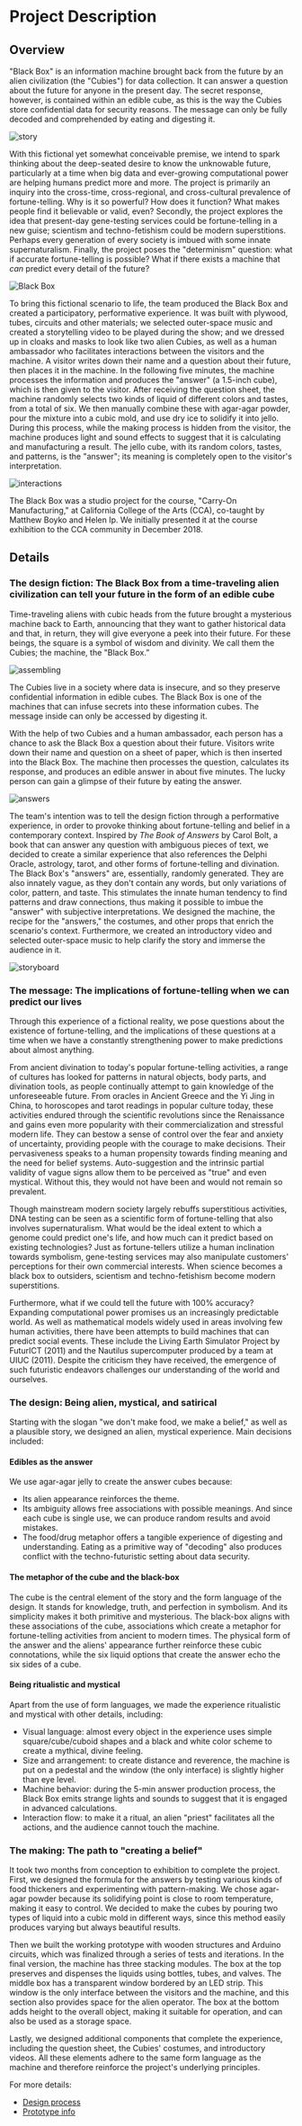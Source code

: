 # Project Description

## Overview

"Black Box" is an information machine brought back from the future by an alien civilization (the "Cubies") for data collection. It can answer a question about the future for anyone in the present day. The secret response, however, is contained within an edible cube, as this is the way the Cubies store confidential data for security reasons. The message can only be fully decoded and comprehended by eating and digesting it.

![story](images/project/story.png)

With this fictional yet somewhat conceivable premise, we intend to spark thinking about the deep-seated desire to know the unknowable future, particularly at a time when big data and ever-growing computational power are helping humans predict more and more. The project is primarily an inquiry into the cross-time, cross-regional, and cross-cultural prevalence of fortune-telling. Why is it so powerful? How does it function? What makes people find it believable or valid, even? Secondly, the project explores the idea that present-day gene-testing services could be fortune-telling in a new guise; scientism and techno-fetishism could be modern superstitions. Perhaps every generation of every society is imbued with some innate supernaturalism. Finally, the project poses the "determinism" question: what if accurate fortune-telling is possible? What if there exists a machine that *can* predict every detail of the future?

![Black Box](images/project/main.jpg)

To bring this fictional scenario to life, the team produced the Black Box and created a participatory, performative experience. It was built with plywood, tubes, circuits and other materials; we selected outer-space music and created a storytelling video to be played during the show; and we dressed up in cloaks and masks to look like two alien Cubies, as well as a human ambassador who facilitates interactions between the visitors and the machine. A visitor writes down their name and a question about their future, then places it in the machine. In the following five minutes, the machine processes the information and produces the "answer" (a 1.5-inch cube), which is then given to the visitor. After receiving the question sheet, the machine randomly selects two kinds of liquid of different colors and tastes, from a total of six. We then manually combine these with agar-agar powder, pour the mixture into a cubic mold, and use dry ice to solidify it into jello. During this process, while the making process is hidden from the visitor, the machine produces light and sound effects to suggest that it is calculating and manufacturing a result. The jello cube, with its random colors, tastes, and patterns, is the "answer"; its meaning is completely open to the visitor's interpretation.

![interactions](images/project/interactions.png)

The Black Box was a studio project for the course, "Carry-On Manufacturing," at California College of the Arts (CCA), co-taught by Matthew Boyko and Helen Ip. We initially presented it at the course exhibition to the CCA community in December 2018.



## Details

### The design fiction: The Black Box from a time-traveling alien civilization can tell your future in the form of an edible cube
Time-traveling aliens with cubic heads from the future brought a mysterious machine back to Earth, announcing that they want to gather historical data and that, in return, they will give everyone a peek into their future. For these beings, the square is a symbol of wisdom and divinity. We call them the Cubies; the machine, the "Black Box.”

![assembling](images/project/assembling.gif)

The Cubies live in a society where data is insecure, and so they preserve confidential information in edible cubes. The Black Box is one of the machines that can infuse secrets into these information cubes. The message inside can only be accessed by digesting it.

With the help of two Cubies and a human ambassador, each person has a chance to ask the Black Box a question about their future. Visitors write down their name and question on a sheet of paper, which is then inserted into the Black Box. The machine then processes the question, calculates its response, and produces an edible answer in about five minutes. The lucky person can gain a glimpse of their future by eating the answer.

![answers](images/project/answers.jpg)

The team's intention was to tell the design fiction through a performative experience, in order to provoke thinking about fortune-telling and belief in a contemporary context. Inspired by *The Book of Answers* by Carol Bolt, a book that can answer any question with ambiguous pieces of text, we decided to create a similar experience that also references the Delphi Oracle, astrology, tarot, and other forms of fortune-telling and divination. The Black Box's "answers" are, essentially, randomly generated. They are also innately vague, as they don't contain any words, but only variations of color, pattern, and taste. This stimulates the innate human tendency to find patterns and draw connections, thus making it possible to imbue the "answer" with subjective interpretations. We designed the machine, the recipe for the "answers," the costumes, and other props that enrich the scenario's context. Furthermore, we created an introductory video and selected outer-space music to help clarify the story and immerse the audience in it.

![storyboard](images/project/storyboard.jpg)

 

### The message: The implications of fortune-telling when we can predict our lives

Through this experience of a fictional reality, we pose questions about the existence of fortune-telling, and the implications of these questions at a time when we have a constantly strengthening power to make predictions about almost anything.

From ancient divination to today's popular fortune-telling activities, a range of cultures has looked for patterns in natural objects, body parts, and divination tools, as people continually attempt to gain knowledge of the unforeseeable future. From oracles in Ancient Greece and the Yi Jing in China, to horoscopes and tarot readings in popular culture today, these activities endured through the scientific revolutions since the Renaissance and gains even more popularity with their commercialization and stressful modern life. They can bestow a sense of control over the fear and anxiety of uncertainty, providing people with the courage to make decisions. Their pervasiveness speaks to a human propensity towards finding meaning and the need for belief systems. Auto-suggestion and the intrinsic partial validity of vague signs allow them to be perceived as "true" and even mystical. Without this, they would not have been and would not remain so prevalent.

Though mainstream modern society largely rebuffs superstitious activities, DNA testing can be seen as a scientific form of fortune-telling that also involves supernaturalism. What would be the ideal extent to which a genome could predict one's life, and how much can it predict based on existing technologies? Just as fortune-tellers utilize a human inclination towards symbolism, gene-testing services may also manipulate customers' perceptions for their own commercial interests. When science becomes a black box to outsiders, scientism and techno-fetishism become modern superstitions.

Furthermore, what if we could tell the future with 100% accuracy? Expanding computational power promises us an increasingly predictable world. As well as mathematical models widely used in areas involving few human activities, there have been attempts to build machines that can predict social events. These include the Living Earth Simulator Project by FuturICT (2011) and the Nautilus supercomputer produced by a team at UIUC (2011). Despite the criticism they have received, the emergence of such futuristic endeavors challenges our understanding of the world and ourselves.

 

### The design: Being alien, mystical, and satirical

Starting with the slogan "we don't make food, we make a belief," as well as a plausible story, we designed an alien, mystical experience. Main decisions included:

#### Edibles as the answer

We use agar-agar jelly to create the answer cubes because:

- Its alien appearance reinforces the theme.
- Its ambiguity allows free associations with possible meanings. And since each cube is single use, we can produce random results and avoid mistakes.
- The food/drug metaphor offers a tangible experience of digesting and understanding. Eating as a primitive way of "decoding" also produces conflict with the techno-futuristic setting about data security.

#### The metaphor of the cube and the black-box

The cube is the central element of the story and the form language of the design. It stands for knowledge, truth, and perfection in symbolism. And its simplicity makes it both primitive and mysterious. The black-box aligns with these associations of the cube, associations which create a metaphor for fortune-telling activities from ancient to modern times. The physical form of the answer and the aliens' appearance further reinforce these cubic connotations, while the six liquid options that create the answer echo the six sides of a cube.

#### Being ritualistic and mystical

Apart from the use of form languages, we made the experience ritualistic and mystical with other details, including:

- Visual language: almost every object in the experience uses simple square/cube/cuboid shapes and a black and white color scheme to create a mythical, divine feeling.
- Size and arrangement: to create distance and reverence, the machine is put on a pedestal and the window (the only interface) is slightly higher than eye level.
- Machine behavior: during the 5-min answer production process, the Black Box emits strange lights and sounds to suggest that it is engaged in advanced calculations.
- Interaction flow: to make it a ritual, an alien "priest" facilitates all the actions, and the audience cannot touch the machine.

 

### The making: The path to "creating a belief"

It took two months from conception to exhibition to complete the project. First, we designed the formula for the answers by testing various kinds of food thickeners and experimenting with pattern-making. We chose agar-agar powder because its solidifying point is close to room temperature, making it easy to control. We decided to make the cubes by pouring two types of liquid into a cubic mold in different ways, since this method easily produces varying but always beautiful results.

Then we built the working prototype with wooden structures and Arduino circuits, which was finalized through a series of tests and iterations. In the final version, the machine has three stacking modules. The box at the top preserves and dispenses the liquids using bottles, tubes, and valves. The middle box has a transparent window bordered by an LED strip. This window is the only interface between the visitors and the machine, and this section also provides space for the alien operator. The box at the bottom adds height to the overall object, making it suitable for operation, and can also be used as a storage space.

Lastly, we designed additional components that complete the experience, including the question sheet, the Cubies' costumes, and introductory videos. All these elements adhere to the same form language as the machine and therefore reinforce the project's underlying principles.



For more details:

- [Design process](https://drive.google.com/file/d/1VgLE5v_DhbejvS0L9a9aLpfb2G2ujM_3/view?usp=sharing)
- [Prototype info](README.md#the-machine-and-the-codes)